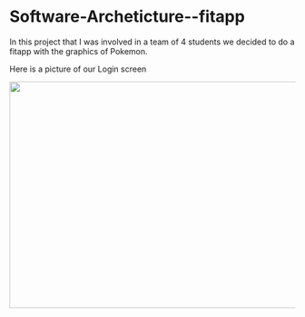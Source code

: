 # Software-Archeticture--fitapp

In this project that I was involved in a team of 4 students we decided to do a fitapp with the graphics of Pokemon.

Here is a picture of our Login screen

<img width="600" height="400" src="https://user-images.githubusercontent.com/114933900/232544710-a869004d-7906-4e30-ba22-8c283779d192.PNG">

